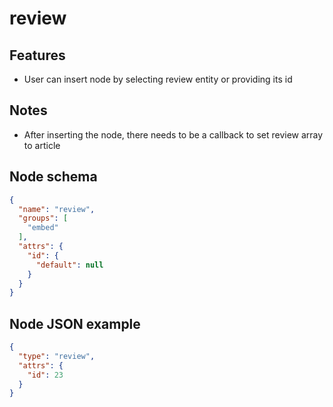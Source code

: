 # review

## Features
- User can insert node by selecting review entity or providing its id

## Notes
- After inserting the node, there needs to be a callback to set review array to article 

## Node schema

```json
{
  "name": "review",
  "groups": [
    "embed"
  ],
  "attrs": {
    "id": {
      "default": null
    }
  }
}
```

## Node JSON example

```json
{
  "type": "review",
  "attrs": {
    "id": 23
  }
}
```
